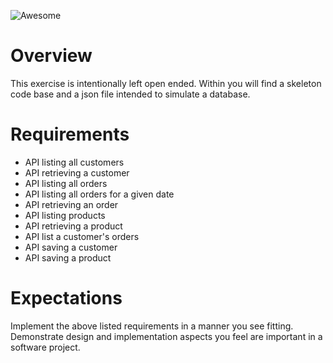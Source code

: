 ![Awesome](http://gph.is/2eaXdlG)

# Overview
This exercise is intentionally left open ended.  Within you will find a skeleton code base and a json file intended to simulate a database.

# Requirements
 - API listing all customers
 - API retrieving a customer
 - API listing all orders
 - API listing all orders for a given date
 - API retrieving an order
 - API listing products
 - API retrieving a product
 - API list a customer's orders
 - API saving a customer
 - API saving a product

# Expectations
Implement the above listed requirements in a manner you see fitting.  Demonstrate design and implementation aspects you feel are important in a software project.
